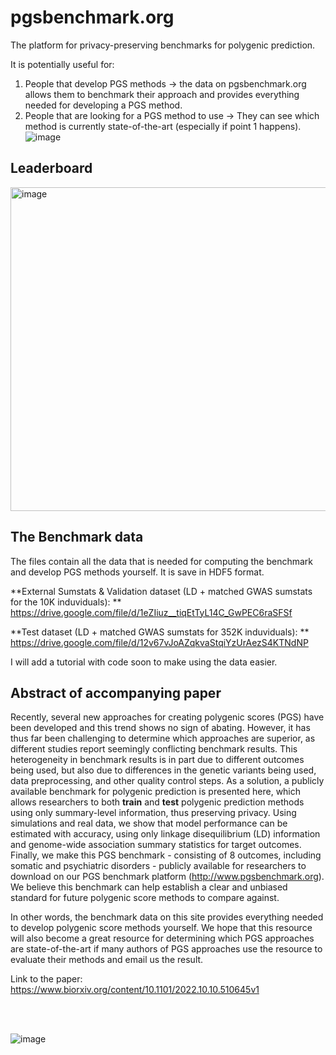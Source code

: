 # pgsbenchmark.org

The platform for privacy-preserving benchmarks for polygenic prediction.

It is potentially useful for:
1.	People that develop PGS methods -> the data on pgsbenchmark.org allows them to benchmark their approach and provides everything needed for developing a PGS method.
2.	People that are looking for a PGS method to use -> They can see which method is currently state-of-the-art (especially if point 1 happens).
![image](https://user-images.githubusercontent.com/6292714/198377063-359af9cc-e3a3-4016-81f9-6b63f6b82394.png)

<!-- [![Binder](https://mybinder.org/badge_logo.svg)](https://mybinder.org/v2/gh/mennowitteveen/pgsbenchmark/dev) -->
<!-- [![Binder](https://mybinder.org/badge_logo.svg)](https://mybinder.org/v2/gh/mennowitteveen/pgsbenchmark/dev?labpath=minimal.ipynb) -->

## Leaderboard

<img width="518" alt="image" src="https://user-images.githubusercontent.com/6292714/198376342-38f04f6f-c2cd-481a-8072-37b11e9c0625.png">


## The Benchmark data

The files contain all the data that is needed for computing the benchmark and develop PGS methods yourself.
It is save in HDF5 format.

**External Sumstats & Validation dataset (LD + matched GWAS sumstats for the 10K induviduals): **<br>
https://drive.google.com/file/d/1eZIiuz__tiqEtTyL14C_GwPEC6raSFSf

**Test dataset (LD + matched GWAS sumstats for 352K induviduals): **<br>
https://drive.google.com/file/d/12v67vJoAZqkvaStqiYzUrAezS4KTNdNP

I will add a tutorial with code soon to make using the data easier.


## Abstract of accompanying paper

Recently, several new approaches for creating polygenic scores (PGS) have been developed and this trend shows no sign of abating. However, it has thus far been challenging to determine which approaches are superior, as different studies report seemingly conflicting benchmark results. This heterogeneity in benchmark results is in part due to different outcomes being used, but also due to differences in the genetic variants being used, data preprocessing, and other quality control steps. As a solution, a publicly available benchmark for polygenic prediction is presented here, which allows researchers to both **train** and **test** polygenic prediction methods using only summary-level information, thus preserving privacy. Using simulations and real data, we show that model performance can be estimated with accuracy, using only linkage disequilibrium (LD) information and genome-wide association summary statistics for target outcomes. Finally, we make this PGS benchmark - consisting of 8 outcomes, including somatic and psychiatric disorders - publicly available for researchers to download on our PGS benchmark platform (http://www.pgsbenchmark.org). We believe this benchmark can help establish a clear and unbiased standard for future polygenic score methods to compare against.

In other words, the benchmark data on this site provides everything needed to develop polygenic score methods yourself. We hope that this resource will also become a great resource for determining which PGS approaches are state-of-the-art if many authors of PGS approaches use the resource to evaluate their methods and email us the result.

Link to the paper:
https://www.biorxiv.org/content/10.1101/2022.10.10.510645v1

<br><br>

![image](https://user-images.githubusercontent.com/6292714/195577590-a8b9e900-bcd8-41ae-a7d6-edc42322cb35.png)






